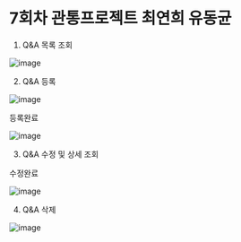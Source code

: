 <h1>7회차 관통프로젝트 최연희 유동균</h1>

1. Q&A 목록 조회

![image](/uploads/a349fc31fe3dacb812735dc8a47a1701/image.png)

2. Q&A 등록

![image](/uploads/defbf97b4accb35de38a6bbe942ce6d2/image.png)

등록완료

![image](/uploads/22b1a1479299e31e913256aaeed0d42e/image.png)

3. Q&A 수정 및 상세 조회

수정완료

![image](/uploads/76c5d2a51fe2bceca34f83900ceffedd/image.png)

4. Q&A 삭제

![image](/uploads/235187fcdd6adf72563527f5d0427522/image.png)


